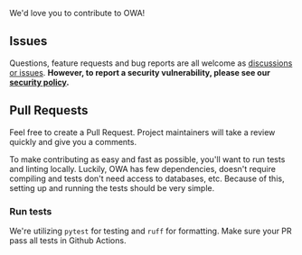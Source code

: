 We'd love you to contribute to OWA!

## Issues

Questions, feature requests and bug reports are all welcome as [discussions or issues](https://github.com/open-world-agents/open-world-agents/issues/new/choose).
**However, to report a security vulnerability, please see our [security policy](https://github.com/open-world-agents/open-world-agents/security/policy).**
<!-- 
To make it as simple as possible for us to help you, please include the output of the following call in your issue:

```bash
python -c "import pydantic.version; print(pydantic.version.version_info())"
```
If you're using Pydantic prior to **v2.0** please use:
```bash
python -c "import pydantic.utils; print(pydantic.utils.version_info())"
```

Please try to always include the above unless you're unable to install Pydantic or **know** it's not relevant
to your question or feature request. -->

## Pull Requests

Feel free to create a Pull Request. Project maintainers will take a review quickly and give you a comments.

To make contributing as easy and fast as possible, you'll want to run tests and linting locally. Luckily,
OWA has few dependencies, doesn't require compiling and tests don't need access to databases, etc.
Because of this, setting up and running the tests should be very simple.

### Run tests

We're utilizing `pytest` for testing and `ruff` for formatting. Make sure your PR pass all tests in Github Actions.